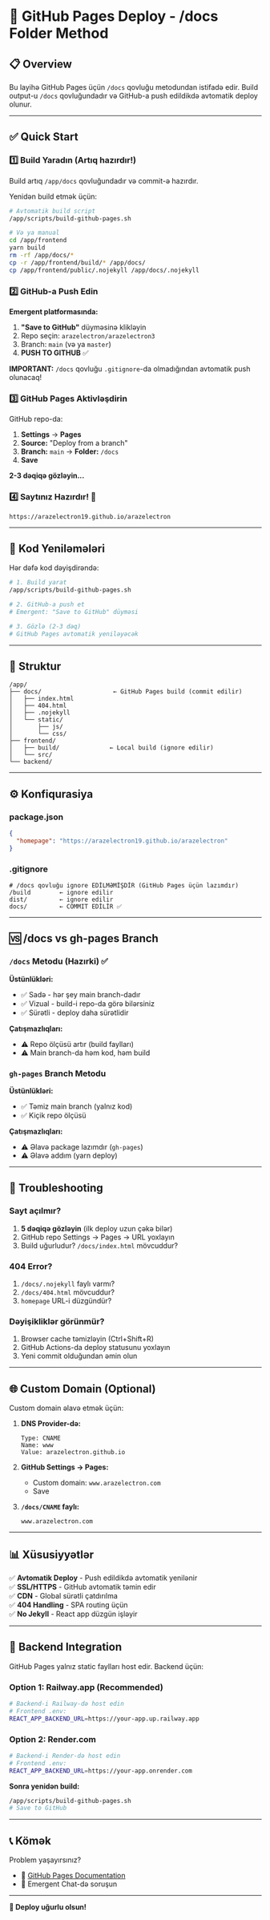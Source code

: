 # 🚀 GitHub Pages Deploy - /docs Folder Method

## 📋 Overview

Bu layihə GitHub Pages üçün `/docs` qovluğu metodundan istifadə edir. Build output-u `/docs` qovluğundadır və GitHub-a push edildikdə avtomatik deploy olunur.

---

## ✅ Quick Start

### 1️⃣ Build Yaradın (Artıq hazırdır!)

Build artıq `/app/docs` qovluğundadır və commit-ə hazırdır.

Yenidən build etmək üçün:
```bash
# Avtomatik build script
/app/scripts/build-github-pages.sh

# Və ya manual
cd /app/frontend
yarn build
rm -rf /app/docs/*
cp -r /app/frontend/build/* /app/docs/
cp /app/frontend/public/.nojekyll /app/docs/.nojekyll
```

### 2️⃣ GitHub-a Push Edin

**Emergent platformasında:**
1. **"Save to GitHub"** düyməsinə klikləyin
2. Repo seçin: `arazelectron/arazelectron3`
3. Branch: `main` (və ya `master`)
4. **PUSH TO GITHUB** ✅

**IMPORTANT:** `/docs` qovluğu `.gitignore`-da olmadığından avtomatik push olunacaq!

### 3️⃣ GitHub Pages Aktivləşdirin

GitHub repo-da:
1. **Settings** → **Pages**
2. **Source:** "Deploy from a branch"
3. **Branch:** `main` → **Folder:** `/docs` 
4. **Save**

**2-3 dəqiqə gözləyin...**

### 4️⃣ Saytınız Hazırdır! 🎉

```
https://arazelectron19.github.io/arazelectron
```

---

## 🔄 Kod Yeniləmələri

Hər dəfə kod dəyişdirəndə:

```bash
# 1. Build yarat
/app/scripts/build-github-pages.sh

# 2. GitHub-a push et
# Emergent: "Save to GitHub" düyməsi

# 3. Gözlə (2-3 dəq)
# GitHub Pages avtomatik yeniləyəcək
```

---

## 📂 Struktur

```
/app/
├── docs/                    ← GitHub Pages build (commit edilir)
│   ├── index.html
│   ├── 404.html
│   ├── .nojekyll
│   └── static/
│       ├── js/
│       └── css/
├── frontend/
│   ├── build/              ← Local build (ignore edilir)
│   └── src/
└── backend/
```

---

## ⚙️ Konfiqurasiya

### package.json
```json
{
  "homepage": "https://arazelectron19.github.io/arazelectron"
}
```

### .gitignore
```
# /docs qovluğu ignore EDİLMƏMİŞDİR (GitHub Pages üçün lazımdır)
/build        ← ignore edilir
dist/         ← ignore edilir
docs/         ← COMMIT EDİLİR ✅
```

---

## 🆚 /docs vs gh-pages Branch

### `/docs` Metodu (Hazırki) ✅
**Üstünlükləri:**
- ✅ Sadə - hər şey main branch-dadır
- ✅ Vizual - build-i repo-da görə bilərsiniz
- ✅ Sürətli - deploy daha sürətlidir

**Çatışmazlıqları:**
- ⚠️ Repo ölçüsü artır (build faylları)
- ⚠️ Main branch-da həm kod, həm build

### `gh-pages` Branch Metodu
**Üstünlükləri:**
- ✅ Təmiz main branch (yalnız kod)
- ✅ Kiçik repo ölçüsü

**Çatışmazlıqları:**
- ⚠️ Əlavə package lazımdır (`gh-pages`)
- ⚠️ Əlavə addım (yarn deploy)

---

## 🔧 Troubleshooting

### Sayt açılmır?
1. **5 dəqiqə gözləyin** (ilk deploy uzun çəkə bilər)
2. GitHub repo Settings → Pages → URL yoxlayın
3. Build uğurludur? `/docs/index.html` mövcuddur?

### 404 Error?
1. `/docs/.nojekyll` faylı varmı?
2. `/docs/404.html` mövcuddur?
3. `homepage` URL-i düzgündür?

### Dəyişikliklər görünmür?
1. Browser cache təmizləyin (Ctrl+Shift+R)
2. GitHub Actions-da deploy statusunu yoxlayın
3. Yeni commit olduğundan əmin olun

---

## 🌐 Custom Domain (Optional)

Custom domain əlavə etmək üçün:

1. **DNS Provider-də:**
   ```
   Type: CNAME
   Name: www
   Value: arazelectron.github.io
   ```

2. **GitHub Settings → Pages:**
   - Custom domain: `www.arazelectron.com`
   - Save

3. **`/docs/CNAME` faylı:**
   ```
   www.arazelectron.com
   ```

---

## 📊 Xüsusiyyətlər

✅ **Avtomatik Deploy** - Push edildikdə avtomatik yenilənir  
✅ **SSL/HTTPS** - GitHub avtomatik təmin edir  
✅ **CDN** - Global sürətli çatdırılma  
✅ **404 Handling** - SPA routing üçün  
✅ **No Jekyll** - React app düzgün işləyir  

---

## 🎯 Backend Integration

GitHub Pages yalnız static faylları host edir. Backend üçün:

### Option 1: Railway.app (Recommended)
```bash
# Backend-i Railway-də host edin
# Frontend .env:
REACT_APP_BACKEND_URL=https://your-app.up.railway.app
```

### Option 2: Render.com
```bash
# Backend-i Render-də host edin
# Frontend .env:
REACT_APP_BACKEND_URL=https://your-app.onrender.com
```

**Sonra yenidən build:**
```bash
/app/scripts/build-github-pages.sh
# Save to GitHub
```

---

## 📞 Kömək

Problem yaşayırsınız?
- 📖 [GitHub Pages Documentation](https://docs.github.com/en/pages)
- 💬 Emergent Chat-də soruşun

---

**🎉 Deploy uğurlu olsun!**
